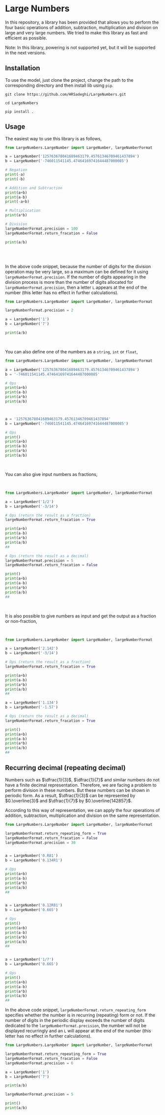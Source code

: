 <!---
Copyright 2022 Hamidreza Sadeghi. All rights reserved.

Licensed under the Apache License, Version 2.0 (the "License");
you may not use this file except in compliance with the License.
You may obtain a copy of the License at

    http://www.apache.org/licenses/LICENSE-2.0

Unless required by applicable law or agreed to in writing, software
distributed under the License is distributed on an "AS IS" BASIS,
WITHOUT WARRANTIES OR CONDITIONS OF ANY KIND, either express or implied.
See the License for the specific language governing permissions and
limitations under the License.
-->

# Large Numbers

In this repository, a library has been provided that allows you to perform the four basic operations of addition, subtraction, multiplication and division on large and very large numbers. We tried to make this library as fast and efficient as possible.

Note: In this library, powering is not supported yet, but it will be supported in the next versions.



## Installation

To use the model, just clone the project, change the path to the corresponding directory and then install lib using `pip`.

```
git clone https://github.com/HRSadeghi/LargeNumbers.git

cd LargeNumbers

pip install .
```

## Usage

The easiest way to use this library is as follows,
<br/>

```python
from LargeNumbers.LargeNumber import LargeNumber, largeNumberFormat

a = LargeNumber('125763678041689463179.45761346709461437894')
b = LargeNumber('-746011541145.47464169741644487000085')

# Negation
print(-a)
print(-b)

# Addition and Subtraction
print(a+b)
print(a-b)
print(-a+b)

# Multiplication
print(a*b)

# Division
largeNumberFormat.precision = 100
largeNumberFormat.return_fracation = False

print(a/b)

```

<br/>




<br/>

In the above code snippet, because the number of digits for the division operation may be very large, so a maximum can be defined for it using `largeNumberFormat.precision`. If the number of digits appearing in the division process is more than the number of digits allocated for `largeNumberFormat.precision`, then a letter `L` appears at the end of the number (this letter has no effect in further calculations).

```python
from LargeNumbers.LargeNumber import LargeNumber, largeNumberFormat

largeNumberFormat.precision = 2

a = LargeNumber('1')
b = LargeNumber('7')

print(a/b)

```


<br/>

You can also define one of the numbers as a `string`, `int` or `float`,

```python
from LargeNumbers.LargeNumber import LargeNumber, largeNumberFormat

a = LargeNumber('125763678041689463179.45761346709461437894')
b = '-746011541145.47464169741644487000085'

# Ops
print(a+b)
print(a-b)
print(a*b)
print(a/b)



a = '125763678041689463179.45761346709461437894'
b = LargeNumber('-746011541145.47464169741644487000085')

# Ops
print()
print(a+b)
print(a-b)
print(a*b)
print(a/b)
```



<br/>

You can also give input numbers as fractions,

<br/>

```python
from LargeNumbers.LargeNumber import LargeNumber, largeNumberFormat

a = LargeNumber('1/2')
b = LargeNumber('-3/14')

# Ops (return the result as a fraction)
largeNumberFormat.return_fracation = True

print(a+b)
print(a-b)
print(a*b)
print(a/b)
##

# Ops (return the result as a decimal)
largeNumberFormat.precision = 5
largeNumberFormat.return_fracation = False

print()
print(a+b)
print(a-b)
print(a*b)
print(a/b)
##


```

<br/>

It is also possible to give numbers as input and get the output as a fraction or non-fraction,

<br/> 

```python
from LargeNumbers.LargeNumber import LargeNumber, largeNumberFormat

a = LargeNumber('2.142')
b = LargeNumber('-3/14')

# Ops (return the result as a fraction)
largeNumberFormat.return_fracation = True

print(a+b)
print(a-b)
print(a*b)
print(a/b)
##

a = LargeNumber('1.134')
b = LargeNumber('-1.57')

# Ops (return the result as a decimal)
largeNumberFormat.return_fracation = True

print()
print(a+b)
print(a-b)
print(a*b)
print(a/b)
##


```


## Recurring decimal (repeating decimal)
Numbers such as $\dfrac{1}{3}$, $\dfrac{1}{7}$ and similar numbers do not have a finite decimal representation. Therefore, we are facing a problem to perform division in these numbers. But these numbers can be shown in periodic form. As a result, $\dfrac{1}{3}$ can be represented by $0.\overline{3}$ and $\dfrac{1}{7}$ by $0.\overline{142857}$.

According to this way of representation, we can apply the four operations of addition, subtraction, multiplication and division on the same representation.

 

```python
from LargeNumbers.LargeNumber import LargeNumber, largeNumberFormat

largeNumberFormat.return_repeating_form = True
largeNumberFormat.return_fracation = False
largeNumberFormat.precision = 30


a = LargeNumber('0.R81')
b = LargeNumber('0.134R1')

# Ops 
print(a+b)
print(a-b)
print(a*b)
print(a/b)
##


a = LargeNumber('0.12R81')
b = LargeNumber('0.665')

# Ops 
print()
print(a+b)
print(a-b)
print(a*b)
print(a/b)
##


a = LargeNumber('1/7')
b = LargeNumber('0.665')

# Ops 
print()
print(a+b)
print(a-b)
print(a*b)
print(a/b)
##
```


In the above code snippet, `largeNumberFormat.return_repeating_form` specifies whether the number is in recurring (repeating) form or not. If the number of digits in the periodic display exceeds the number of digits dedicated to the `largeNumberFormat.precision`, the number will not be displayed recurringly and an `L` will appear at the end of the number (this letter has no effect in further calculations).

```python
from LargeNumbers.LargeNumber import LargeNumber, largeNumberFormat

largeNumberFormat.return_repeating_form = True
largeNumberFormat.return_fracation = False
largeNumberFormat.precision = 6

a = LargeNumber('1')
b = LargeNumber('7')

print(a/b)

largeNumberFormat.precision = 5

print()
print(a/b)
```